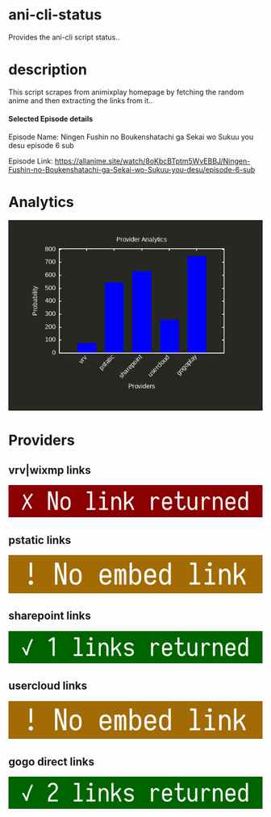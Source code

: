 # ani-cli-status
Provides the ani-cli script status..

# description
This script scrapes from animixplay homepage by fetching the random anime and then extracting the links from it..

#### Selected Episode details

Episode Name: Ningen Fushin no Boukenshatachi ga Sekai wo Sukuu you desu episode 6 sub

Episode Link: https://allanime.site/watch/8oKbcBTptm5WvEBBJ/Ningen-Fushin-no-Boukenshatachi-ga-Sekai-wo-Sukuu-you-desu/episode-6-sub
 
# Analytics

<img src="./analytics.png">

# Providers

##  vrv|wixmp links

<img src="./images/vrv.jpg">

##  pstatic links

<img src="./images/pstatic.jpg">

##  sharepoint links

<img src="./images/sharepoint.jpg">

##  usercloud links

<img src="./images/usercloud.jpg">

## gogo direct links

<img src="./images/gogoplay.jpg">
